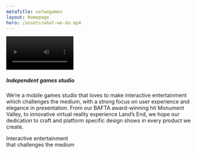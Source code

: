 ```yaml
---
metaTitle: ustwogames
layout: Homepage
hero: /assets/what-we-do.mp4
---
```


<div class="content-box squashed inline-images floating-images">

<div class="video video-center"><video src="/assets/CrowIdleLoop1.mp4" width="180" autoplay loop playsinline></video></div>

##### Independent games studio

We’re a mobile games studio that loves to make interactive entertainment which challenges the medium, with a strong focus on user experience and elegance in presentation. From our BAFTA award-winning hit Monument Valley, to innovative virtual reality experience Land’s End, we hope our dedication to craft and platform specific design shows in every product we create.

</div>

<p class="homepage-banner">Interactive entertainment<br/>that challenges the medium</p>
